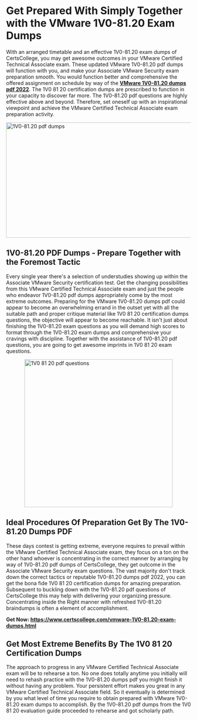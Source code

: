 <h1><strong>Get Prepared With Simply Together with the VMware 1V0-81.20 Exam Dumps&nbsp;</strong></h1>
<p><span style="font-weight: 400;">With an arranged timetable and an effective  1V0-81.20 exam dumps of CertsCollege, you may get awesome outcomes in your VMware Certified Technical Associate exam. These updated VMware 1V0-81.20 pdf dumps will function with you, and make your Associate VMware Security exam preparation smooth. You would function better and comprehensive the offered assignment on schedule by way of the <strong><a href="https://www.certscollege.com/vmware-1V0-81.20-exam-dumps.html">VMware 1V0-81.20 dumps pdf 2022</a></strong>. The 1V0 81 20 certification dumps are prescribed to function in your capacity to discover far more. The  1V0-81.20 pdf questions are highly effective above and beyond. Therefore, set oneself up with an inspirational viewpoint and achieve the VMware Certified Technical Associate exam preparation activity.&nbsp;</span></p>
<p><span style="font-weight: 400;"><img style="display: block; margin-left: auto; margin-right: auto;" src="https://i.ibb.co/CPDK3ps/Yellow-and-Blue-Initiative-Blog-Banner.png" alt="1V0-81.20 pdf dumps" width="559" height="315" /></span></p>
<h2><strong>1V0-81.20 PDF Dumps - Prepare Together with the Foremost Tactic</strong></h2>
<p><span style="font-weight: 400;">Every single year there's a selection of understudies showing up within the Associate VMware Security certification test. Get the changing possibilities from this VMware Certified Technical Associate exam and just the people who endeavor 1V0-81.20 pdf dumps appropriately come by the most extreme outcomes. Preparing for the VMware 1V0-81.20 dumps pdf could appear to become an overwhelming errand in the outset yet with all the suitable path and proper critique material like 1V0 81 20 certification dumps questions, the objective will appear to become reachable. It isn't just about finishing the 1V0-81.20 exam questions as you will demand high scores to format through the 1V0-81.20 exam dumps and comprehensive your cravings with discipline. Together with the assistance of 1V0-81.20 pdf questions, you are going to get awesome imprints in 1V0 81 20 exam questions.</span></p>
<p><span style="font-weight: 400;"><a href="https://tinyurl.com/aapzvprv"><img style="display: block; margin-left: auto; margin-right: auto;" src="https://i.ibb.co/9tMrhdY/Teacher-Appreciation-Invitation.png" alt="1V0 81 20 pdf questions " width="404" height="404" /></a></span></p>
<h2><strong>Ideal Procedures Of Preparation Get By The 1V0-81.20 Dumps PDF</strong></h2>
<p><span style="font-weight: 400;">These days contest is getting extreme, everyone requires to prevail within the VMware Certified Technical Associate exam, they focus on a ton on the other hand whoever is concentrating in the correct manner by arranging by way of 1V0-81.20 pdf dumps of CertsCollege, they get outcome in the Associate VMware Security exam questions. The vast majority don't track down the correct tactics or reputable 1V0-81.20 dumps pdf 2022, you can get the bona fide 1V0 81 20 certification dumps for amazing preparation. Subsequent to buckling down with the  1V0-81.20 pdf questions of CertsCollege this may help with delivering your organizing pressure. Concentrating inside the Right manner with refreshed 1V0-81.20 braindumps is often a element of accomplishment.</span></p>
<p><span style="font-weight: 400;"><strong>Get Now: <a href="https://www.certscollege.com/vmware-1V0-81.20-exam-dumps.html">https://www.certscollege.com/vmware-1V0-81.20-exam-dumps.html</a></strong></span></p>
<h2><strong>Get Most Extreme Benefits By The 1V0 81 20 Certification Dumps</strong></h2>
<p><span style="font-weight: 400;">The approach to progress in any VMware Certified Technical Associate exam will be to rehearse a ton. No one does totally anytime you initially will need to rehash practice with the 1V0-81.20 dumps pdf you might finish it without having any problem. Your persistent effort makes you great in any VMware Certified Technical Associate field. So it eventually is determined by you what level of time you require to obtain prepared with VMware 1V0-81.20 exam dumps to accomplish. By the 1V0-81.20 pdf dumps from the 1V0 81 20 evaluation guide proceeded to rehearse and got scholarly path.</span></p>
